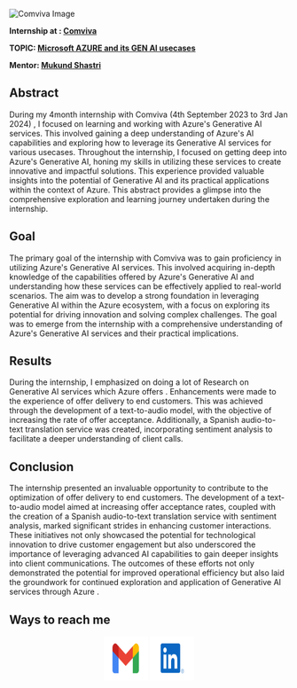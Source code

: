 ![Comviva Image](<img src="./Comviva.png" width="300" height="200">) 

**Internship at : [Comviva](https://www.comviva.com)**

**TOPIC: [Microsoft AZURE and its GEN AI usecases](https://portal.azure.com/#home)**

**Mentor: [Mukund Shastri](https://www.linkedin.com/in/mukundshastri/)**

## Abstract

During my 4month internship with Comviva (4th September 2023 to 3rd Jan 2024) , I focused on learning and working with Azure's Generative AI services. This involved gaining a deep understanding of Azure's AI capabilities and exploring how to leverage its Generative AI services for various usecases. Throughout the internship, I focused on getting deep into Azure's Generative AI, honing my skills in utilizing these services to create innovative and impactful solutions. This experience provided valuable insights into the potential of Generative AI and its practical applications within the context of Azure. This abstract provides a glimpse into the comprehensive exploration and learning journey undertaken during the internship.

## Goal

The primary goal of the internship with Comviva was to gain proficiency in utilizing Azure's Generative AI services. This involved acquiring in-depth knowledge of the capabilities offered by Azure's Generative AI and understanding how these services can be effectively applied to real-world scenarios. The aim was to develop a strong foundation in leveraging Generative AI within the Azure ecosystem, with a focus on exploring its potential for driving innovation and solving complex challenges. The goal was to emerge from the internship with a comprehensive understanding of Azure's Generative AI services and their practical implications.

## Results

During the internship, I emphasized on doing a lot of Research on Generative AI services which Azure offers . Enhancements were made to the experience of offer delivery to end customers. This was achieved through the development of a text-to-audio model, with the objective of increasing the rate of offer acceptance. Additionally, a Spanish audio-to-text translation service was created, incorporating sentiment analysis to facilitate a deeper understanding of client calls.


## Conclusion

The internship presented an invaluable opportunity to contribute to the optimization of offer delivery to end customers. The development of a text-to-audio model aimed at increasing offer acceptance rates, coupled with the creation of a Spanish audio-to-text translation service with sentiment analysis, marked significant strides in enhancing customer interactions. These initiatives not only showcased the potential for technological innovation to drive customer engagement but also underscored the importance of leveraging advanced AI capabilities to gain deeper insights into client communications. The outcomes of these efforts not only demonstrated the potential for improved operational efficiency but also laid the groundwork for continued exploration and application of Generative AI services through Azure . 

## Ways to reach me

<p align="center">
  <a href="mailto:aryanrawat2001@gmail.com?subject = Hello from your GitHub README&body = Message"><img src="./assets/gmail.svg" height="80px" width="80px" alt="Gmail" ></a>
  <a href="https://www.linkedin.com/in/aryan-rawat-58551618b/"><img src="./assets/linkedIn.svg" height="80px" width="80px" alt="LinkedIn"></a>
</p>
